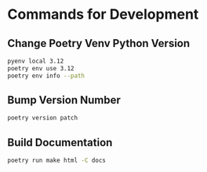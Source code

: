 # Commands for Development

## Change Poetry Venv Python Version

```bash
pyenv local 3.12
poetry env use 3.12
poetry env info --path
```

## Bump Version Number

```bash
poetry version patch
```

## Build Documentation

```bash
poetry run make html -C docs
```
